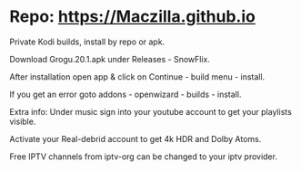 # Repo: https://Maczilla.github.io
Private Kodi builds, install by repo or apk.

Download Grogu.20.1.apk under Releases - SnowFlix.

After installation open app & click on Continue - build menu - install.

If you get an error goto addons - openwizard - builds - install.





Extra info:
Under music sign into your youtube account to get your playlists visible.

Activate your Real-debrid account to get 4k HDR and Dolby Atoms.

Free IPTV channels from iptv-org can be changed to your iptv provider.
